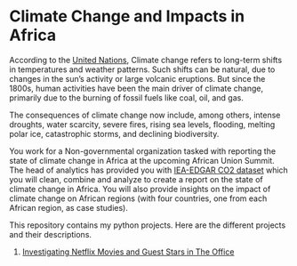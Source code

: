 # Climate Change and Impacts in Africa

According to the <a href="https://app.datacamp.com/workspace/external-link?url=https%3A%2F%2Fwww.un.org%2Fen%2Fclimatechange%2Fwhat-is-climate-change">United Nations</a>, Climate change refers to long-term shifts in temperatures and weather patterns. Such shifts can be natural, due to changes in the sun’s activity or large volcanic eruptions. But since the 1800s, human activities have been the main driver of climate change, primarily due to the burning of fossil fuels like coal, oil, and gas.

The consequences of climate change now include, among others, intense droughts, water scarcity, severe fires, rising sea levels, flooding, melting polar ice, catastrophic storms, and declining biodiversity.

You work for a Non-governmental organization tasked with reporting the state of climate change in Africa at the upcoming African Union Summit. The head of analytics has provided you with <a href="https://app.datacamp.com/workspace/external-link?url=https%3A%2F%2Fdocs.google.com%2Fspreadsheets%2Fd%2F1cNhVUPKYP79AayGJp89_tXCJmHoxQO4cwiaseSziwbY%2Fedit%23gid%3D191680117">IEA-EDGAR CO2 dataset</a>
which you will clean, combine and analyze to create a report on the state of climate change in Africa. You will also provide insights on the impact of climate change on African regions (with four countries, one from each African region, as case studies).

 This repository contains my python projects. Here are the different projects and their descriptions.

1. [Investigating Netflix Movies and Guest Stars in The Office](#Netflix-Movies)
 
